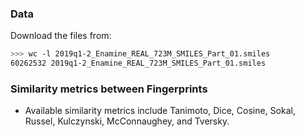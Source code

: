 

### Data
Download the files from:
```bash
>>> wc -l 2019q1-2_Enamine_REAL_723M_SMILES_Part_01.smiles
60262532 2019q1-2_Enamine_REAL_723M_SMILES_Part_01.smiles
```

### Similarity metrics between Fingerprints
- Available similarity metrics include Tanimoto, Dice, Cosine, Sokal, Russel, Kulczynski, McConnaughey, and Tversky.